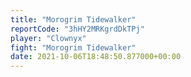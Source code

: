 ```yaml
---
title: "Morogrim Tidewalker"
reportCode: "3hHY2MRKgrdDkTPj"
player: "Clownyx"
fight: "Morogrim Tidewalker"
date: 2021-10-06T18:48:50.877000+00:00
---
```

